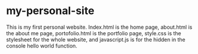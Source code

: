 # my-personal-site
This is my first personal website. Index.html is the home page, about.html is the about me page, portofolio.html is the portfolio page, style.css is the stylesheet for the whole website, and javascript.js is for the hidden in the console hello world function.